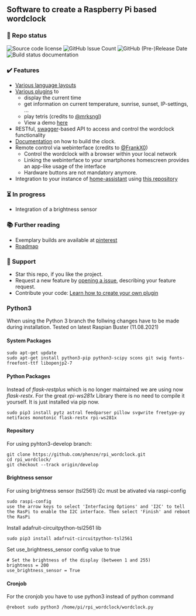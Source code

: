 ## Software to create a Raspberry Pi based wordclock

### :vertical_traffic_light: Repo status

<p align="left">
 <img alt="Source code license" src="https://img.shields.io/badge/license-GPL--3.0-informational"/>
 <img alt="GitHub Issue Count" src="https://img.shields.io/github/issues/bk1285/rpi_wordclock"/>
 <img alt="GitHub (Pre-)Release Date" src="https://img.shields.io/github/release-date-pre/bk1285/rpi_wordclock">
 <img alt="Build status documentation" src="https://readthedocs.org/projects/rpi-wordclock/badge/"/>
</p>

### ✔️ Features
 * [Various language layouts](https://github.com/bk1285/rpi_wordclock/tree/master/wordclock_layouts)
 * [Various plugins](https://github.com/bk1285/rpi_wordclock/tree/master/wordclock_plugins) to
     * display the current time
     * get information on current temperature, sunrise, sunset, IP-settings, ...
     * play tetris (credits to [@mrksngl](https://github.com/mrksngl))
     * View a demo [here](https://youtu.be/wcLQDykRBbM?t=84)
 * RESTful, [swagger](https://swagger.io/specification/)-based API to access and control the wordclock functionality
 * [Documentation](http://rpi-wordclock.readthedocs.io/en/master/) on how to build the clock.
 * Remote control via webinterface (credits to [@FrankX0](https://github.com/FrankX0))
     * Control the wordclock with a browser within your local network
     * Linking the webinterface to your smartphones homescreen provides an app-like usage of the interface
     * Hardware buttons are not mandatory anymore.
 * Integration to your instance of [home-assistant](https://www.home-assistant.io/) using [this repository](https://github.com/bk1285/rpi_wordclock_for_homeassistant/)
  
### ⏳ In progress
 * Integration of a brightness sensor

### :books: Further reading
 * Exemplary builds are available at [pinterest](https://www.pinterest.de/berndkrolla/wordclock-gallery/)
 * [Roadmap](https://github.com/bk1285/rpi_wordclock/projects)

### 👏 Support 
 * Star this repo, if you like the project. 
 * Request a new feature by [opening a issue](https://github.com/bk1285/rpi_wordclock/issues), describing your feature request.
 * Contribute your code: [Learn how to create your own plugin](https://rpi-wordclock.readthedocs.io/en/master/doc_further_reading.html#adding-a-new-plugin)

### Python3
When using the Python 3 branch the follwing changes have to be made during installation.
Tested on latest Raspian Buster (11.08.2021)

#### System Packages
```
sudo apt-get update
sudo apt-get install python3-pip python3-scipy scons git swig fonts-freefont-ttf libopenjp2-7
```

#### Python Packages
Instead of *flask-restplus* which is no longer maintained we are using now *flask-restx*.
For the great *rpi-ws281x* Library there is no need to compile it yourself. It is just installed via pip now.

```
sudo pip3 install pytz astral feedparser pillow svgwrite freetype-py netifaces monotonic flask-restx rpi-ws281x
```

#### Repository
For using pyhton3-develop branch:

```
git clone https://github.com/phenze/rpi_wordclock.git
cd rpi_wordclock/
git checkout --track origin/develop
```

#### Brightness sensor

For using brightness sensor (tsl2561) i2c must be ativated via raspi-config

```
sudo raspi-config
use the arrow keys to select 'Interfacing Options' and 'I2C' to tell the RasPi to enable the I2C interface. Then select 'Finish' and reboot the RasPi
```

Install adafruit-circuitpython-tsl2561 lib
```
sudo pip3 install adafruit-circuitpython-tsl2561
```

Set use_brightness_sensor config value to true
```
# Set the brightness of the display (between 1 and 255)
brightness = 200
use_brightness_sensor = True
```

#### Cronjob
For the cronjob you have to use python3 instead of python command

```
@reboot sudo python3 /home/pi/rpi_wordclock/wordclock.py
```
